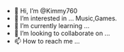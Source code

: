 - 👋 Hi, I’m @Kimmy760
- 👀 I’m interested in ... Music,Games.
- 🌱 I’m currently learning ...
- 💞️ I’m looking to collaborate on ...
- 📫 How to reach me ...

<!---
Kimmy760/Kimmy760 is a ✨ special ✨ repository because its `README.md` (this file) appears on your GitHub profile.
You can click the Preview link to take a look at your changes.
--->
